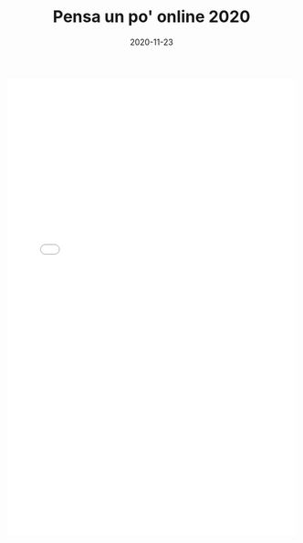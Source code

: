 ﻿---
layout: post
title:  "Pensa un po' online 2020"
date:   2020-11-23
---
<iframe src="Grp1-Rd3.html" style="
    display: block;
    width: 100%;
    border: none;
    height: 800px;"></iframe>